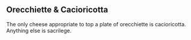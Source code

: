 ## Orecchiette & Cacioricotta

The only cheese appropriate to top a plate of orecchiette is cacioricotta. Anything else is sacrilege.

